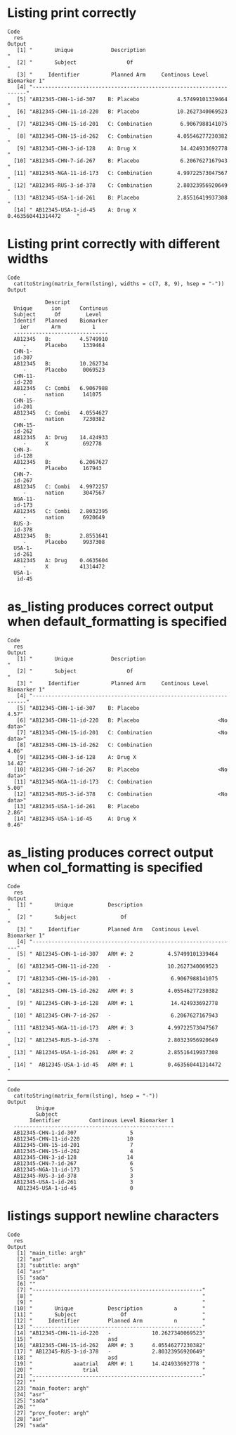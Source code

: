 # Listing print correctly

    Code
      res
    Output
       [1] "       Unique            Description                                "
       [2] "       Subject                Of                                    "
       [3] "     Identifier          Planned Arm     Continous Level Biomarker 1"
       [4] "--------------------------------------------------------------------"
       [5] "AB12345-CHN-1-id-307    B: Placebo            4.57499101339464      "
       [6] "AB12345-CHN-11-id-220   B: Placebo            10.2627340069523      "
       [7] "AB12345-CHN-15-id-201   C: Combination         6.9067988141075      "
       [8] "AB12345-CHN-15-id-262   C: Combination        4.05546277230382      "
       [9] "AB12345-CHN-3-id-128    A: Drug X              14.424933692778      "
      [10] "AB12345-CHN-7-id-267    B: Placebo             6.2067627167943      "
      [11] "AB12345-NGA-11-id-173   C: Combination        4.99722573047567      "
      [12] "AB12345-RUS-3-id-378    C: Combination        2.80323956920649      "
      [13] "AB12345-USA-1-id-261    B: Placebo            2.85516419937308      "
      [14] " AB12345-USA-1-id-45    A: Drug X             0.463560441314472     "

# Listing print correctly with different widths

    Code
      cat(toString(matrix_form(lsting), widths = c(7, 8, 9), hsep = "-"))
    Output
                                    
                Descript            
      Unique      ion      Continous
      Subject      Of        Level  
      Identif   Planned    Biomarker
        ier       Arm          1    
      ------------------------------
      AB12345   B:         4.5749910
         -      Placebo     1339464 
      CHN-1-                        
      id-307                        
      AB12345   B:         10.262734
         -      Placebo     0069523 
      CHN-11-                       
      id-220                        
      AB12345   C: Combi   6.9067988
         -      nation      141075  
      CHN-15-                       
      id-201                        
      AB12345   C: Combi   4.0554627
         -      nation      7230382 
      CHN-15-                       
      id-262                        
      AB12345   A: Drug    14.424933
         -      X           692778  
      CHN-3-                        
      id-128                        
      AB12345   B:         6.2067627
         -      Placebo     167943  
      CHN-7-                        
      id-267                        
      AB12345   C: Combi   4.9972257
         -      nation      3047567 
      NGA-11-                       
      id-173                        
      AB12345   C: Combi   2.8032395
         -      nation      6920649 
      RUS-3-                        
      id-378                        
      AB12345   B:         2.8551641
         -      Placebo     9937308 
      USA-1-                        
      id-261                        
      AB12345   A: Drug    0.4635604
         -      X          41314472 
      USA-1-                        
       id-45                        

# as_listing produces correct output when default_formatting is specified

    Code
      res
    Output
       [1] "       Unique            Description                                "
       [2] "       Subject                Of                                    "
       [3] "     Identifier          Planned Arm     Continous Level Biomarker 1"
       [4] "--------------------------------------------------------------------"
       [5] "AB12345-CHN-1-id-307    B: Placebo                              4.57"
       [6] "AB12345-CHN-11-id-220   B: Placebo                         <No data>"
       [7] "AB12345-CHN-15-id-201   C: Combination                     <No data>"
       [8] "AB12345-CHN-15-id-262   C: Combination                          4.06"
       [9] "AB12345-CHN-3-id-128    A: Drug X                              14.42"
      [10] "AB12345-CHN-7-id-267    B: Placebo                         <No data>"
      [11] "AB12345-NGA-11-id-173   C: Combination                          5.00"
      [12] "AB12345-RUS-3-id-378    C: Combination                     <No data>"
      [13] "AB12345-USA-1-id-261    B: Placebo                              2.86"
      [14] "AB12345-USA-1-id-45     A: Drug X                               0.46"

# as_listing produces correct output when col_formatting is specified

    Code
      res
    Output
       [1] "       Unique           Description                              "
       [2] "       Subject              Of                                   "
       [3] "     Identifier         Planned Arm   Continous Level Biomarker 1"
       [4] "-----------------------------------------------------------------"
       [5] " AB12345-CHN-1-id-307   ARM #: 2           4.57499101339464      "
       [6] "AB12345-CHN-11-id-220   -                  10.2627340069523      "
       [7] "AB12345-CHN-15-id-201   -                   6.9067988141075      "
       [8] "AB12345-CHN-15-id-262   ARM #: 3           4.05546277230382      "
       [9] " AB12345-CHN-3-id-128   ARM #: 1            14.424933692778      "
      [10] " AB12345-CHN-7-id-267   -                   6.2067627167943      "
      [11] "AB12345-NGA-11-id-173   ARM #: 3           4.99722573047567      "
      [12] " AB12345-RUS-3-id-378   -                  2.80323956920649      "
      [13] " AB12345-USA-1-id-261   ARM #: 2           2.85516419937308      "
      [14] "  AB12345-USA-1-id-45   ARM #: 1           0.463560441314472     "

---

    Code
      cat(toString(matrix_form(lsting), hsep = "-"))
    Output
             Unique                                      
             Subject                                     
           Identifier         Continous Level Biomarker 1
      ---------------------------------------------------
      AB12345-CHN-1-id-307                 5             
      AB12345-CHN-11-id-220               10             
      AB12345-CHN-15-id-201                7             
      AB12345-CHN-15-id-262                4             
      AB12345-CHN-3-id-128                14             
      AB12345-CHN-7-id-267                 6             
      AB12345-NGA-11-id-173                5             
      AB12345-RUS-3-id-378                 3             
      AB12345-USA-1-id-261                 3             
       AB12345-USA-1-id-45                 0             

# listings support newline characters

    Code
      res
    Output
       [1] "main_title: argh"                                      
       [2] "asr"                                                   
       [3] "subtitle: argh"                                        
       [4] "asr"                                                   
       [5] "sada"                                                  
       [6] ""                                                      
       [7] "------------------------------------------------------"
       [8] "                                                      "
       [9] "                                                      "
      [10] "       Unique           Description          a        "
      [11] "       Subject              Of                        "
      [12] "     Identifier         Planned Arm          n        "
      [13] "------------------------------------------------------"
      [14] "AB12345-CHN-11-id-220   -             10.2627340069523"
      [15] "                        asd                           "
      [16] "AB12345-CHN-15-id-262   ARM #: 3      4.05546277230382"
      [17] " AB12345-RUS-3-id-378   -             2.80323956920649"
      [18] "                        asd                           "
      [19] "             aaatrial   ARM #: 1      14.424933692778 "
      [20] "                trial                                 "
      [21] "------------------------------------------------------"
      [22] ""                                                      
      [23] "main_footer: argh"                                     
      [24] "asr"                                                   
      [25] "sada"                                                  
      [26] ""                                                      
      [27] "prov_footer: argh"                                     
      [28] "asr"                                                   
      [29] "sada"                                                  

